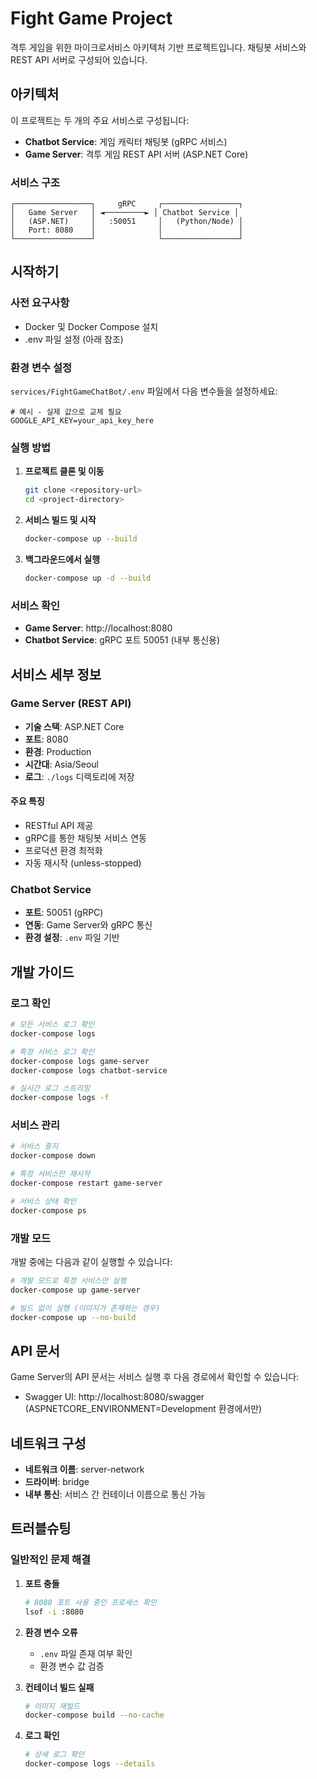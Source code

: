 # Fight Game Project

격투 게임을 위한 마이크로서비스 아키텍처 기반 프로젝트입니다. 채팅봇 서비스와 REST API 서버로 구성되어 있습니다.

## 아키텍처

이 프로젝트는 두 개의 주요 서비스로 구성됩니다:

- **Chatbot Service**: 게임 캐릭터 채팅봇 (gRPC 서비스)
- **Game Server**: 격투 게임 REST API 서버 (ASP.NET Core)

### 서비스 구조

```
┌─────────────────┐     gRPC     ┌─────────────────┐
│   Game Server   │ ◄─────────► │ Chatbot Service │
│   (ASP.NET)     │   :50051     │   (Python/Node) │
│   Port: 8080    │              │                 │
└─────────────────┘              └─────────────────┘
```

## 시작하기

### 사전 요구사항

- Docker 및 Docker Compose 설치
- .env 파일 설정 (아래 참조)

### 환경 변수 설정

`services/FightGameChatBot/.env` 파일에서 다음 변수들을 설정하세요:

```env
# 예시 - 실제 값으로 교체 필요
GOOGLE_API_KEY=your_api_key_here
```

### 실행 방법

1. **프로젝트 클론 및 이동**
   ```bash
   git clone <repository-url>
   cd <project-directory>
   ```

2. **서비스 빌드 및 시작**
   ```bash
   docker-compose up --build 
   ```

3. **백그라운드에서 실행**
   ```bash
   docker-compose up -d --build
   ```

### 서비스 확인

- **Game Server**: http://localhost:8080
- **Chatbot Service**: gRPC 포트 50051 (내부 통신용)

## 서비스 세부 정보

### Game Server (REST API)

- **기술 스택**: ASP.NET Core
- **포트**: 8080
- **환경**: Production
- **시간대**: Asia/Seoul
- **로그**: `./logs` 디렉토리에 저장

#### 주요 특징
- RESTful API 제공
- gRPC를 통한 채팅봇 서비스 연동
- 프로덕션 환경 최적화
- 자동 재시작 (unless-stopped)

### Chatbot Service

- **포트**: 50051 (gRPC)
- **연동**: Game Server와 gRPC 통신
- **환경 설정**: `.env` 파일 기반

## 개발 가이드

### 로그 확인

```bash
# 모든 서비스 로그 확인
docker-compose logs

# 특정 서비스 로그 확인
docker-compose logs game-server
docker-compose logs chatbot-service

# 실시간 로그 스트리밍
docker-compose logs -f
```

### 서비스 관리

```bash
# 서비스 중지
docker-compose down

# 특정 서비스만 재시작
docker-compose restart game-server

# 서비스 상태 확인
docker-compose ps
```

### 개발 모드

개발 중에는 다음과 같이 실행할 수 있습니다:

```bash
# 개발 모드로 특정 서비스만 실행
docker-compose up game-server

# 빌드 없이 실행 (이미지가 존재하는 경우)
docker-compose up --no-build
```

## API 문서

Game Server의 API 문서는 서비스 실행 후 다음 경로에서 확인할 수 있습니다:
- Swagger UI: http://localhost:8080/swagger (ASPNETCORE_ENVIRONMENT=Development 환경에서만)

## 네트워크 구성

- **네트워크 이름**: server-network
- **드라이버**: bridge
- **내부 통신**: 서비스 간 컨테이너 이름으로 통신 가능

## 트러블슈팅

### 일반적인 문제 해결

1. **포트 충돌**
   ```bash
   # 8080 포트 사용 중인 프로세스 확인
   lsof -i :8080
   ```

2. **환경 변수 오류**
    - `.env` 파일 존재 여부 확인
    - 환경 변수 값 검증

3. **컨테이너 빌드 실패**
   ```bash
   # 이미지 재빌드
   docker-compose build --no-cache
   ```

4. **로그 확인**
   ```bash
   # 상세 로그 확인
   docker-compose logs --details
   ```
